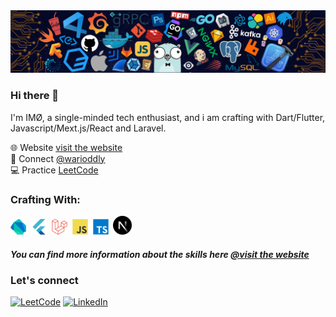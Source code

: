 

<img src="https://github.com/warioddly/warioddly/blob/main/header_.png" alt="warioddly gitgub header image"/>

### Hi there 👋

I'm IMØ, a single-minded tech enthusiast, and i am crafting with Dart/Flutter, Javascript/Mext.js/React and Laravel.

🌐 Website  [visit the website](https://warioddly.vercel.app/)  
💬 Сonnect  [@warioddly](https://linkedin.com/in/warioddly)    
💻 Practice [LeetCode](https://leetcode.com/warioddly/)

### Crafting With:

<p>
<img src="https://github.com/devicons/devicon/blob/master/icons/dart/dart-original.svg" title="Dart"  alt="Dart" width="25" height="25"/>&nbsp;
<img src="https://github.com/devicons/devicon/blob/master/icons/flutter/flutter-original.svg" title="Flutter"  alt="Flutter" width="25" height="25"/>&nbsp;
<img src="https://github.com/devicons/devicon/blob/master/icons/laravel/laravel-original.svg" title="Laravel"  alt="Laravel" width="25" height="25"/>&nbsp;
<img src="https://github.com/devicons/devicon/blob/master/icons/javascript/javascript-original.svg" title="Javascript"  alt="Javascript" width="25" height="25"/>&nbsp;
<img src="https://github.com/devicons/devicon/blob/master/icons/typescript/typescript-original.svg" title="Typescript"  alt="Typescript" width="25" height="25"/>&nbsp;
<img src="https://github.com/devicons/devicon/blob/master/icons/nextjs/nextjs-original.svg" title="Nextjs"  alt="Nextjs" width="30" height="30"/>&nbsp;
</p>

##### You can find more information about the skills here [@visit the website](https://warioddly.vercel.app/)  


### Let's connect

[![LeetCode](https://img.shields.io/badge/LeetCode-000000?style=flat&logo=LeetCode&logoColor=#d16c06)](https://leetcode.com/warioddly/)
[![LinkedIn](https://img.shields.io/badge/linkedin-%230077B5.svg?style=flat&logo=linkedin&logoColor=white)](https://linkedin.com/in/warioddly)
